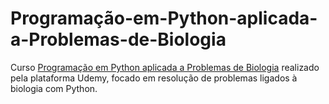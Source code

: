 # Programação-em-Python-aplicada-a-Problemas-de-Biologia
 Curso [Programação em Python aplicada a Problemas de Biologia](https://www.udemy.com/course/programacao-em-python-para-biologos/) realizado pela plataforma Udemy, focado em resolução de problemas ligados à biologia com Python.

